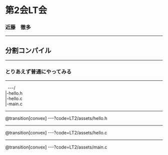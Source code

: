 # 第2会LT会
### 近藤　徹多

---

## 分割コンパイル

---

### とりあえず普通にやってみる

---
 
&nbsp; ---/
<br>
|-hello.h
<br>
|-hello.c
<br>
|-main.c

---

@transition[convex]
---?code=LT2/assets/hello.h

---

@transition[convex]
---?code=LT2/assets/hello.c

---

@transition[convex]
---?code=LT2/assets/main.c
